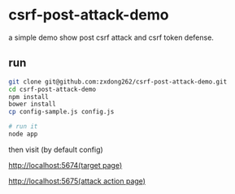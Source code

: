# csrf-post-attack-demo

a simple demo show post csrf attack and csrf token defense.

## run

```bash
git clone git@github.com:zxdong262/csrf-post-attack-demo.git
cd csrf-post-attack-demo
npm install
bower install
cp config-sample.js config.js

# run it
node app

```

then visit (by default config)

[http://localhost:5674(target page)](http://localhost:5674) 

[http://localhost:5675(attack action page)](http://localhost:5675)